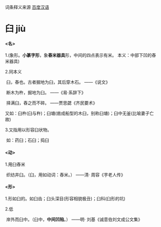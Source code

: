 词条释义来源  [百度汉语]([https://hanyu.baidu.com/s?wd=%E9%B2%94&from=zici](https://hanyu.baidu.com/s?wd=鲔&from=zici))

# 臼		jiù

#### <名>

1.(象形。**小篆字形**，象**舂米器具**形，中间的四点表示有米。  本义：中部下凹的舂米器具)

2.同本义

​	臼，舂也。古者掘地为臼，其后穿木石。	——《说文》

​	断木为杵，掘地为臼。	——《易·系辞下》

​	择满臼，舂之而不碎。	——贾思勰《齐民要术》

​	又如：臼杵(臼与杵)；臼塘(凿成船型的木臼，别称臼塘)；臼中无釜(比喻妻子亡故)

3.又指用以形容臼状物。

​	如：药臼；石臼；捣臼

#### <动>

1.用臼舂米

​	织纺井臼。（臼，用如动词：舂米。）	——清· 周容《芋老人传》

#### <形>

1.形如臼的。如臼齿；臼头深目(形容相貌极丑)；臼科(臼形的坑)

2.低

​	  岸外而臼中。（臼中，**中间凹陷**。）	——明·  刘基《诚意伯刘文成公文集》















